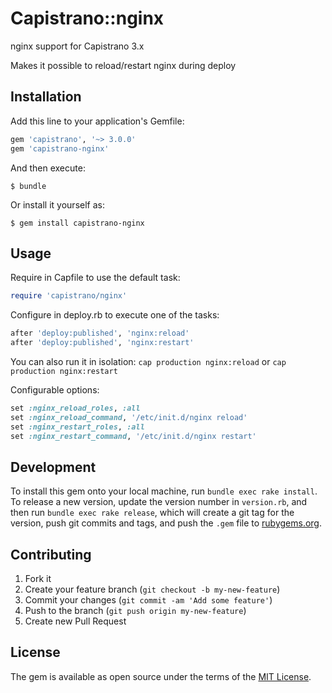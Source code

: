 # Capistrano::nginx

nginx support for Capistrano 3.x

Makes it possible to reload/restart nginx during deploy

## Installation

Add this line to your application's Gemfile:

```ruby
gem 'capistrano', '~> 3.0.0'
gem 'capistrano-nginx'
```

And then execute:

    $ bundle

Or install it yourself as:

    $ gem install capistrano-nginx

## Usage

Require in Capfile to use the default task:

```ruby
require 'capistrano/nginx'
```

Configure in deploy.rb to execute one of the tasks:

```ruby
after 'deploy:published', 'nginx:reload'
after 'deploy:published', 'nginx:restart'
```

You can also run it in isolation: `cap production nginx:reload` or `cap production nginx:restart`

Configurable options:

```ruby
set :nginx_reload_roles, :all
set :nginx_reload_command, '/etc/init.d/nginx reload'
set :nginx_restart_roles, :all
set :nginx_restart_command, '/etc/init.d/nginx restart'
```

## Development

To install this gem onto your local machine, run `bundle exec rake install`. To release a new version, update the version number in `version.rb`, and then run `bundle exec rake release`, which will create a git tag for the version, push git commits and tags, and push the `.gem` file to [rubygems.org](https://rubygems.org).

## Contributing

1. Fork it
2. Create your feature branch (`git checkout -b my-new-feature`)
3. Commit your changes (`git commit -am 'Add some feature'`)
4. Push to the branch (`git push origin my-new-feature`)
5. Create new Pull Request

## License

The gem is available as open source under the terms of the [MIT License](http://opensource.org/licenses/MIT).
